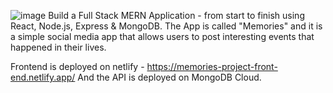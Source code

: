 ![image](https://user-images.githubusercontent.com/75633452/135726007-0e6f5de6-71cf-461d-b84f-ac27eba73970.png)
Build a Full Stack MERN Application - from start to finish using React, Node.js, Express & MongoDB. 
The App is called "Memories" and it is a simple social media app that allows users to post interesting events that happened in their lives. 

Frontend is deployed on netlify - https://memories-project-front-end.netlify.app/
And the API is deployed on MongoDB Cloud.
